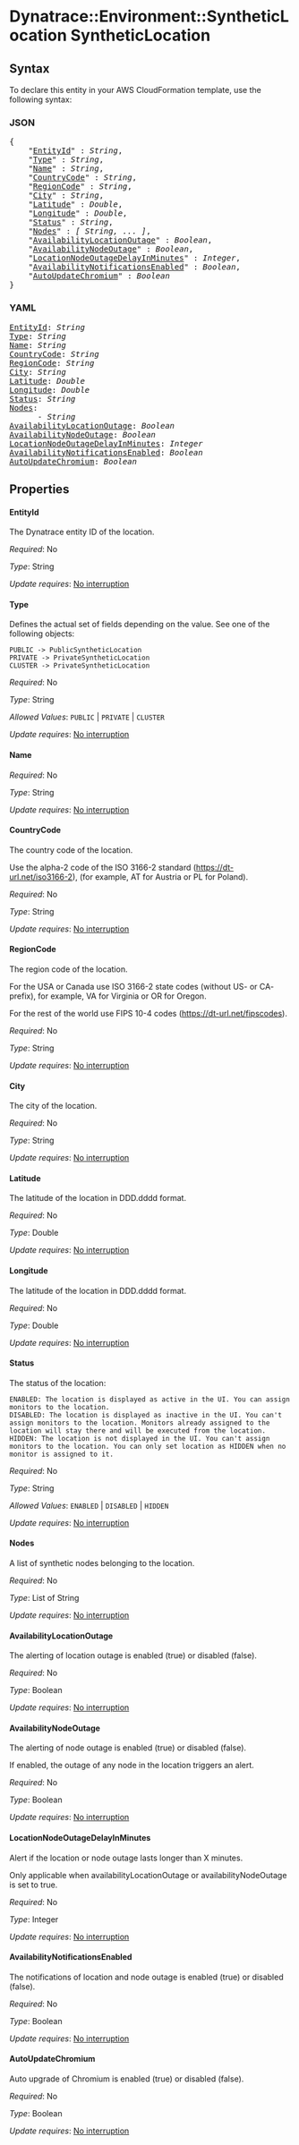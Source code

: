 # Dynatrace::Environment::SyntheticLocation SyntheticLocation

## Syntax

To declare this entity in your AWS CloudFormation template, use the following syntax:

### JSON

<pre>
{
    "<a href="#entityid" title="EntityId">EntityId</a>" : <i>String</i>,
    "<a href="#type" title="Type">Type</a>" : <i>String</i>,
    "<a href="#name" title="Name">Name</a>" : <i>String</i>,
    "<a href="#countrycode" title="CountryCode">CountryCode</a>" : <i>String</i>,
    "<a href="#regioncode" title="RegionCode">RegionCode</a>" : <i>String</i>,
    "<a href="#city" title="City">City</a>" : <i>String</i>,
    "<a href="#latitude" title="Latitude">Latitude</a>" : <i>Double</i>,
    "<a href="#longitude" title="Longitude">Longitude</a>" : <i>Double</i>,
    "<a href="#status" title="Status">Status</a>" : <i>String</i>,
    "<a href="#nodes" title="Nodes">Nodes</a>" : <i>[ String, ... ]</i>,
    "<a href="#availabilitylocationoutage" title="AvailabilityLocationOutage">AvailabilityLocationOutage</a>" : <i>Boolean</i>,
    "<a href="#availabilitynodeoutage" title="AvailabilityNodeOutage">AvailabilityNodeOutage</a>" : <i>Boolean</i>,
    "<a href="#locationnodeoutagedelayinminutes" title="LocationNodeOutageDelayInMinutes">LocationNodeOutageDelayInMinutes</a>" : <i>Integer</i>,
    "<a href="#availabilitynotificationsenabled" title="AvailabilityNotificationsEnabled">AvailabilityNotificationsEnabled</a>" : <i>Boolean</i>,
    "<a href="#autoupdatechromium" title="AutoUpdateChromium">AutoUpdateChromium</a>" : <i>Boolean</i>
}
</pre>

### YAML

<pre>
<a href="#entityid" title="EntityId">EntityId</a>: <i>String</i>
<a href="#type" title="Type">Type</a>: <i>String</i>
<a href="#name" title="Name">Name</a>: <i>String</i>
<a href="#countrycode" title="CountryCode">CountryCode</a>: <i>String</i>
<a href="#regioncode" title="RegionCode">RegionCode</a>: <i>String</i>
<a href="#city" title="City">City</a>: <i>String</i>
<a href="#latitude" title="Latitude">Latitude</a>: <i>Double</i>
<a href="#longitude" title="Longitude">Longitude</a>: <i>Double</i>
<a href="#status" title="Status">Status</a>: <i>String</i>
<a href="#nodes" title="Nodes">Nodes</a>: <i>
      - String</i>
<a href="#availabilitylocationoutage" title="AvailabilityLocationOutage">AvailabilityLocationOutage</a>: <i>Boolean</i>
<a href="#availabilitynodeoutage" title="AvailabilityNodeOutage">AvailabilityNodeOutage</a>: <i>Boolean</i>
<a href="#locationnodeoutagedelayinminutes" title="LocationNodeOutageDelayInMinutes">LocationNodeOutageDelayInMinutes</a>: <i>Integer</i>
<a href="#availabilitynotificationsenabled" title="AvailabilityNotificationsEnabled">AvailabilityNotificationsEnabled</a>: <i>Boolean</i>
<a href="#autoupdatechromium" title="AutoUpdateChromium">AutoUpdateChromium</a>: <i>Boolean</i>
</pre>

## Properties

#### EntityId

The Dynatrace entity ID of the location.

_Required_: No

_Type_: String

_Update requires_: [No interruption](https://docs.aws.amazon.com/AWSCloudFormation/latest/UserGuide/using-cfn-updating-stacks-update-behaviors.html#update-no-interrupt)

#### Type

Defines the actual set of fields depending on the value. See one of the following objects:

    PUBLIC -> PublicSyntheticLocation
    PRIVATE -> PrivateSyntheticLocation
    CLUSTER -> PrivateSyntheticLocation

_Required_: No

_Type_: String

_Allowed Values_: <code>PUBLIC</code> | <code>PRIVATE</code> | <code>CLUSTER</code>

_Update requires_: [No interruption](https://docs.aws.amazon.com/AWSCloudFormation/latest/UserGuide/using-cfn-updating-stacks-update-behaviors.html#update-no-interrupt)

#### Name

_Required_: No

_Type_: String

_Update requires_: [No interruption](https://docs.aws.amazon.com/AWSCloudFormation/latest/UserGuide/using-cfn-updating-stacks-update-behaviors.html#update-no-interrupt)

#### CountryCode

The country code of the location.

Use the alpha-2 code of the ISO 3166-2 standard (https://dt-url.net/iso3166-2), (for example, AT for Austria or PL for Poland).

_Required_: No

_Type_: String

_Update requires_: [No interruption](https://docs.aws.amazon.com/AWSCloudFormation/latest/UserGuide/using-cfn-updating-stacks-update-behaviors.html#update-no-interrupt)

#### RegionCode

The region code of the location.

For the USA or Canada use ISO 3166-2 state codes (without US- or CA- prefix), for example, VA for Virginia or OR for Oregon.

For the rest of the world use FIPS 10-4 codes (https://dt-url.net/fipscodes).

_Required_: No

_Type_: String

_Update requires_: [No interruption](https://docs.aws.amazon.com/AWSCloudFormation/latest/UserGuide/using-cfn-updating-stacks-update-behaviors.html#update-no-interrupt)

#### City

The city of the location.

_Required_: No

_Type_: String

_Update requires_: [No interruption](https://docs.aws.amazon.com/AWSCloudFormation/latest/UserGuide/using-cfn-updating-stacks-update-behaviors.html#update-no-interrupt)

#### Latitude

The latitude of the location in DDD.dddd format.

_Required_: No

_Type_: Double

_Update requires_: [No interruption](https://docs.aws.amazon.com/AWSCloudFormation/latest/UserGuide/using-cfn-updating-stacks-update-behaviors.html#update-no-interrupt)

#### Longitude

The latitude of the location in DDD.dddd format.

_Required_: No

_Type_: Double

_Update requires_: [No interruption](https://docs.aws.amazon.com/AWSCloudFormation/latest/UserGuide/using-cfn-updating-stacks-update-behaviors.html#update-no-interrupt)

#### Status

The status of the location:

    ENABLED: The location is displayed as active in the UI. You can assign monitors to the location.
    DISABLED: The location is displayed as inactive in the UI. You can't assign monitors to the location. Monitors already assigned to the location will stay there and will be executed from the location.
    HIDDEN: The location is not displayed in the UI. You can't assign monitors to the location. You can only set location as HIDDEN when no monitor is assigned to it.

_Required_: No

_Type_: String

_Allowed Values_: <code>ENABLED</code> | <code>DISABLED</code> | <code>HIDDEN</code>

_Update requires_: [No interruption](https://docs.aws.amazon.com/AWSCloudFormation/latest/UserGuide/using-cfn-updating-stacks-update-behaviors.html#update-no-interrupt)

#### Nodes

A list of synthetic nodes belonging to the location.

_Required_: No

_Type_: List of String

_Update requires_: [No interruption](https://docs.aws.amazon.com/AWSCloudFormation/latest/UserGuide/using-cfn-updating-stacks-update-behaviors.html#update-no-interrupt)

#### AvailabilityLocationOutage

The alerting of location outage is enabled (true) or disabled (false).

_Required_: No

_Type_: Boolean

_Update requires_: [No interruption](https://docs.aws.amazon.com/AWSCloudFormation/latest/UserGuide/using-cfn-updating-stacks-update-behaviors.html#update-no-interrupt)

#### AvailabilityNodeOutage

The alerting of node outage is enabled (true) or disabled (false).

If enabled, the outage of any node in the location triggers an alert.

_Required_: No

_Type_: Boolean

_Update requires_: [No interruption](https://docs.aws.amazon.com/AWSCloudFormation/latest/UserGuide/using-cfn-updating-stacks-update-behaviors.html#update-no-interrupt)

#### LocationNodeOutageDelayInMinutes

Alert if the location or node outage lasts longer than X minutes.

Only applicable when availabilityLocationOutage or availabilityNodeOutage is set to true.

_Required_: No

_Type_: Integer

_Update requires_: [No interruption](https://docs.aws.amazon.com/AWSCloudFormation/latest/UserGuide/using-cfn-updating-stacks-update-behaviors.html#update-no-interrupt)

#### AvailabilityNotificationsEnabled

The notifications of location and node outage is enabled (true) or disabled (false).

_Required_: No

_Type_: Boolean

_Update requires_: [No interruption](https://docs.aws.amazon.com/AWSCloudFormation/latest/UserGuide/using-cfn-updating-stacks-update-behaviors.html#update-no-interrupt)

#### AutoUpdateChromium

Auto upgrade of Chromium is enabled (true) or disabled (false).

_Required_: No

_Type_: Boolean

_Update requires_: [No interruption](https://docs.aws.amazon.com/AWSCloudFormation/latest/UserGuide/using-cfn-updating-stacks-update-behaviors.html#update-no-interrupt)

